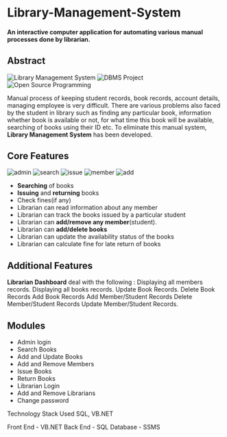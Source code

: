 # Library-Management-System
#### An interactive computer application for automating various manual processes done by librarian.

## Abstract

![Library Management System](https://img.shields.io/badge/library--management-system-orange.svg?style=flat-square) 
![DBMS Project](https://img.shields.io/badge/DBMS-project-yellowgreen.svg?style=flat-square)
![Open Source Programming](https://img.shields.io/badge/open--source-programming-ff69b4.svg?style=flat-square)

Manual process of keeping student records, book records, account details, managing employee is very difficult. There are various problems also faced by the student in library such as finding any particular book, information whether book is available or not, for what time this book will be available, searching of books using their ID etc. To eliminate this manual system, **Library Management System** has been developed.
## Core Features

![admin](https://img.shields.io/badge/admin-login-teal.svg?style=flat-square) 
![search](https://img.shields.io/badge/seacrh-books-yellowgreen.svg?style=flat-square)
![issue](https://img.shields.io/badge/issue-books-ff69b4.svg?style=flat-square)
![member](https://img.shields.io/badge/add-member-dodgerblue.svg?style=flat-square) 
![add](https://img.shields.io/badge/add-books-orange.svg?style=flat-square) 

- **Searching** of books
- **Issuing** and **returning** books
- Check fines(if any)
- Librarian can read information about any member
- Librarian can track the books issued by a particular student
- Librarian can **add/remove any member**(student).
- Librarian can **add/delete books**
- Librarian can update the availability status of the books
- Librarian can calculate fine for late return of books 

## Additional Features

**Librarian Dashboard** deal with the following :
Displaying all members records.
Displaying all books records.
Update Book Records.
Delete Book Records
Add Book Records
Add Member/Student Records
Delete Member/Student Records
Update Member/Student Records.

## Modules

- Admin login
- Search Books
- Add and Update Books
- Add and Remove Members
- Issue Books
- Return Books
- Librarian Login
- Add and Remove Librarians
- Change password

Technology Stack Used
 SQL, VB.NET 

Front End - VB.NET
Back End - SQL
Database - SSMS
